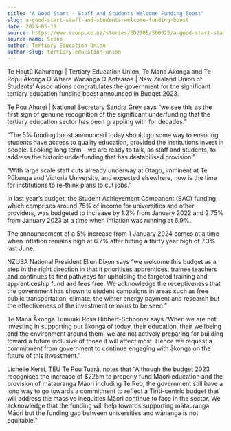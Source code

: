 ```yaml
---
title: "A Good Start - Staff And Students Welcome Funding Boost"
slug: a-good-start-staff-and-students-welcome-funding-boost
date: 2023-05-18
source: https://www.scoop.co.nz/stories/ED2305/S00025/a-good-start-staff-and-students-welcome-funding-boost.htm
source-name: Scoop
author: Tertiary Education Union
author-slug: tertiary-education-union
---
```


<p>Te Hautū Kahurangi | Tertiary Education Union, Te Mana
Ākonga and Te Rōpū Ākonga O Whare Wānanga O Aotearoa |
New Zealand Union of Students’ Associations congratulates
the government for the significant tertiary education
funding boost announced in Budget 2023.</p>

<p>Te Pou Ahurei
| National Secretary Sandra Grey says “we see this as the
first sign of genuine recognition of the significant
underfunding that the tertiary education sector has been
grappling with for decades.”</p>

<p>“The 5% funding boost
announced today should go some way to ensuring students have
access to quality education, provided the institutions
invest in people. Looking long term – we are ready to
talk, as staff and students, to address the historic
underfunding that has destabilised
provision.”</p>

<p>“With large scale staff cuts already
underway at Otago, imminent at Te Pūkenga and Victoria
University, and expected elsewhere, now is the time for
institutions to re-think plans to cut jobs.”</p>

<p>In last
year’s budget, the Student Achievement Component (SAC)
funding, which comprises around 75% of income for
universities and other providers, was budgeted to increase
by 1.2% from January 2022 and 2.75% from January 2023 at a
time when inflation was running at 6.9%.</p>

<p>The
announcement of a 5% increase from 1 January 2024 comes at a
time when inflation remains high at 6.7% after hitting a
thirty year high of 7.3% last June.</p>

<p>NZUSA National
President Ellen Dixon says “we welcome this budget as a
step in the right direction in that it prioritises
apprentices, trainee teachers and continues to find pathways
for upholding the targeted training and apprenticeship fund
and fees free. We acknowledge the receptiveness that the
government has shown to student campaigns in areas such as
free public transportation, climate, the winter energy
payment and research but the effectiveness of the investment
remains to be seen.”</p>

<p>Te Mana Ākonga Tumuaki Rosa
Hibbert-Schooner says “When we are not investing in
supporting our ākonga of today, their education, their
wellbeing and the environment around them, we are not
actively preparing for building toward a future inclusive of
those it will affect most. Hence we request a commitment
from government to continue engaging with ākonga on the
future of this investment.”</p>

<p>Lichelle Kerei, TEU Te
Pou Tuarā, notes that “Although the budget 2023
recognises the increase of $225m to properly fund Māori
education and the provision of mātauranga Māori including
Te Reo, the government still have a long way to go towards a
commitment to reflect a Tiriti-centric budget that will
address the massive inequities Māori continue to face in
the sector. We acknowledge that the funding will help
towards supporting mātauranga Māori but the funding gap
between universities and wānanga is not
equitable.”</p>

<p></p>